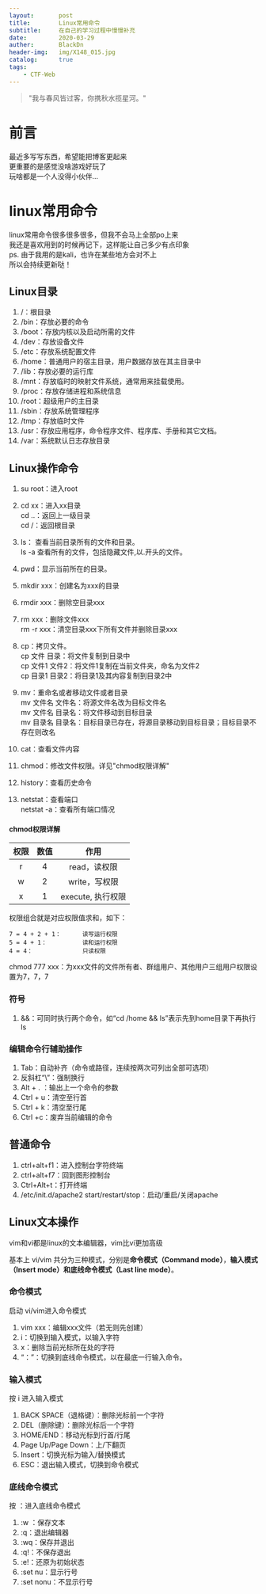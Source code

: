 ```yaml
---
layout:       post
title:        Linux常用命令
subtitle:     在自己的学习过程中慢慢补充
date:         2020-03-29
auther:       BlackDn
header-img:   img/X148_015.jpg
catalog:      true
tags:
    - CTF-Web
---
```


> "我与春风皆过客，你携秋水揽星河。"

# 前言
最近多写写东西，希望能把博客更起来  
更重要的是感觉没啥游戏好玩了  
玩啥都是一个人没得小伙伴...  

# linux常用命令
linux常用命令很多很多很多，但我不会马上全部po上来  
我还是喜欢用到的时候再记下，这样能让自己多少有点印象  
ps. 由于我用的是kali，也许在某些地方会对不上  
所以会持续更新哒！

## Linux目录
1. /：根目录 
2. /bin：存放必要的命令 
3. /boot：存放内核以及启动所需的文件
4. /dev：存放设备文件 
5. /etc：存放系统配置文件 
6. /home：普通用户的宿主目录，用户数据存放在其主目录中 
7. /lib：存放必要的运行库 
8. /mnt：存放临时的映射文件系统，通常用来挂载使用。
 9. /proc：存放存储进程和系统信息 
10. /root：超级用户的主目录 
11. /sbin：存放系统管理程序 
12. /tmp：存放临时文件
13. /usr：存放应用程序，命令程序文件、程序库、手册和其它文档。 
14. /var：系统默认日志存放目录

## Linux操作命令
1. su root：进入root
2. cd xx：进入xx目录  
cd ..：返回上一级目录  
cd /：返回根目录  
3. ls： 查看当前目录所有的文件和目录。  
ls  -a 查看所有的文件，包括隐藏文件,以.开头的文件。  
  
4. pwd：显示当前所在的目录。
5. mkdir xxx：创建名为xxx的目录
6. rmdir xxx：删除空目录xxx
7. rm xxx：删除文件xxx  
rm -r xxx：清空目录xxx下所有文件并删除目录xxx
  
8. cp：拷贝文件。    
cp 文件 目录：将文件复制到目录中  
cp 文件1 文件2：将文件1复制在当前文件夹，命名为文件2  
cp 目录1 目录2：将目录1及其内容复制到目录2中
  
9. mv：重命名或者移动文件或者目录  
mv 文件名 文件名：将源文件名改为目标文件名  
mv 文件名 目录名：将文件移动到目标目录  
mv 目录名 目录名：目标目录已存在，将源目录移动到目标目录；目标目录不存在则改名  
  
10. cat：查看文件内容
11. chmod：修改文件权限。详见"chmod权限详解"  
12. history：查看历史命令
13. netstat：查看端口  
netstat -a：查看所有端口情况  


#### chmod权限详解
| 权限 | 数值 |       作用        |
| :--: | :--: | :---------------: |
|  r   |  4   |   read，读权限    |
|  w   |  2   |   write，写权限   |
|  x   |  1   | execute, 执行权限 |
  
权限组合就是对应权限值求和，如下：  
```
7 = 4 + 2 + 1：      读写运行权限
5 = 4 + 1：          读和运行权限
4 = 4：              只读权限
```
chmod 777 xxx：为xxx文件的文件所有者、群组用户、其他用户三组用户权限设置为7，7，7
### 符号
1. &&：可同时执行两个命令，如“cd /home && ls”表示先到home目录下再执行ls
### 编辑命令行辅助操作
1. Tab：自动补齐（命令或路径，连续按两次可列出全部可选项）
2. 反斜杠“\”：强制换行
3. Alt + . ：输出上一个命令的参数
4. Ctrl + u：清空至行首
5. Ctrl + k：清空至行尾
6. Ctrl +c：废弃当前编辑的命令
## 普通命令
1. ctrl+alt+f1：进入控制台字符终端
2. ctrl+alt+f7：回到图形控制台
3. Ctrl+Alt+t：打开终端
4. /etc/init.d/apache2 start/restart/stop：启动/重启/关闭apache
## Linux文本操作
vim和vi都是linux的文本编辑器，vim比vi更加高级  

基本上 vi/vim 共分为三种模式，分别是**命令模式（Command mode）**，**输入模式（Insert mode）**和**底线命令模式（Last line mode）**。 
### 命令模式
启动 vi/vim进入命令模式  

1. vim xxx：编辑xxx文件（若无则先创建）
2. i：切换到输入模式，以输入字符
3. x：删除当前光标所在处的字符
4. “：”：切换到底线命令模式，以在最底一行输入命令。
### 输入模式
按 i 进入输入模式  

1. BACK SPACE（退格键）：删除光标前一个字符
2. DEL（删除键）：删除光标后一个字符
3. HOME/END：移动光标到行首/行尾
4. Page Up/Page Down：上/下翻页
5. Insert：切换光标为输入/替换模式
6. ESC：退出输入模式，切换到命令模式
### 底线命令模式
按 ：进入底线命令模式  

1. :w ：保存文本
2. :q：退出编辑器
3. :wq：保存并退出
4. :q!：不保存退出
5. :e!：还原为初始状态
6. :set nu：显示行号
7. :set nonu：不显示行号
